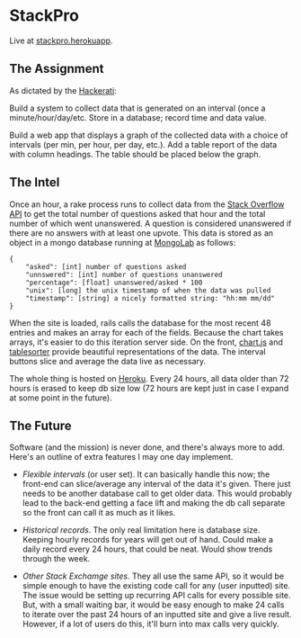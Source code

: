# StackPro

Live at [stackpro.herokuapp](http://stackpro.herokuapp.com).

## The Assignment
As dictated by the [Hackerati](http://www.thehackerati.com):

Build a system to collect data that is generated on an interval (once a minute/hour/day/etc. Store in a database; record time and data value. 

Build a web app that displays a graph of the collected data with a choice of intervals (per min, per hour, per day, etc.). Add a table report of the data with column headings. The table should be placed below the graph. 

## The Intel
Once an hour, a rake process runs to collect data from the [Stack Overflow API](https://api.stackexchange.com/docs/questions) to get the total number of questions asked that hour and the total number of which went unanswered. A question is considered unanswered if there are no answers with at least one upvote. This data is stored as an object in a mongo database running at [MongoLab](https://mongolab.com/welcome/) as follows:

    {
        "asked": [int] number of questions asked
        "unnswered": [int] number of questions unanswered
        "percentage": [float] unanswered/asked * 100
        "unix": [long] the unix timestamp of when the data was pulled
        "timestamp": [string] a nicely formatted string: "hh:mm mm/dd"
    }

When the site is loaded, rails calls the database for the most recent 48 entries and makes an array for each of the fields. Because the chart takes arrays, it's easier to do this iteration server side. On the front, [chart.js](http://www.chartjs.org) and [tablesorter](http://tablesorter.com/docs/) provide beautiful representations of the data. The interval buttons slice and average the data live as necessary. 

The whole thing is hosted on [Heroku](http://www.heroku.com). Every 24 hours, all data older than 72 hours is erased to keep db size low (72 hours are kept just in case I expand at some point in the future).

## The Future
Software (and the mission) is never done, and there's always more to add. Here's an outline of extra features I may one day implement. 

* *Flexible intervals* (or user set). It can basically handle this now; the front-end can slice/average any interval of the data it's given. There just needs to be another database call to get older data. This would probably lead to the back-end getting a face lift and making the db call separate so the front can call it as much as it likes.  

* *Historical records*. The only real limitation here is database size. Keeping hourly records for years will get out of hand. Could make a daily record every 24 hours, that could be neat. Would show trends through the week. 

* *Other Stack Exchamge sites*. They all use the same API, so it would be simple enough to have the existing code call for any (user inputted) site. The issue would be setting up recurring API calls for every possible site. But, with a small waiting bar, it would be easy enough to make 24 calls to iterate over the past 24 hours of an inputted site and give a live result. However, if a lot of users do this, it'll burn into max calls very quickly. 

